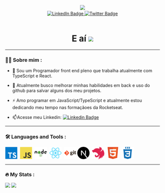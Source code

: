 <div id="header" align="center">
  <img src="https://media.giphy.com/media/M9gbBd9nbDrOTu1Mqx/giphy.gif" width="100"/>
  <div id="badges">
  <a href="https://www.linkedin.com/in/guilherme-gon%C3%A7alves-50a48b1bb">
    <img src="https://img.shields.io/badge/LinkedIn-blue?style=for-the-badge&logo=linkedin&logoColor=white" alt="LinkedIn Badge"/>
  </a>
  <a href="">
    <img src="https://img.shields.io/badge/Twitter-blue?style=for-the-badge&logo=twitter&logoColor=white" alt="Twitter Badge"/>
  </a>
</div>
<img src="https://komarev.com/ghpvc/?username=degui1&style=flat-square&color=blue" alt=""/>
<h1>
  E aí
  <img src="https://media.giphy.com/media/hvRJCLFzcasrR4ia7z/giphy.gif" width="30px"/>
</h1>
</div>

<!-- <div align="center">
  <img src="https://media.giphy.com/media/dWesBcTLavkZuG35MI/giphy.gif" width="600" height="300"/>
</div> -->

---

### :woman_technologist: Sobre mim :
- :telescope: Sou um Programador front end pleno que trabalha atualmente com TypeScript e React.

- :seedling: Atualmente busco melhorar minhas habilidades em back e uso do github para salvar alguns dos meu projetos.

- :zap: Amo programar em JavaScript/TypeScript e atualmente estou dedicando meu tempo nas formaçãoes da Rocketseat.

- :mailbox:Acesse meu Linkedin: [![Linkedin Badge](https://img.shields.io/badge/-blue?style=flat&logo=Linkedin&logoColor=white)](https://www.linkedin.com/in/guilherme-gon%C3%A7alves-50a48b1bb)

---

### :hammer_and_wrench: Languages and Tools :
<div>
  <img src="https://github.com/devicons/devicon/blob/master/icons/typescript/typescript-original.svg" title="Typescript" alt="Typescript" width="40" height="40"/>&nbsp;
  <img src="https://github.com/devicons/devicon/blob/master/icons/javascript/javascript-original.svg" title="JavaScript" alt="JavaScript" width="40" height="40"/>&nbsp;
  <img src="https://github.com/devicons/devicon/blob/master/icons/nodejs/nodejs-original-wordmark.svg" title="NodeJS" alt="NodeJS" width="40" height="40"/>&nbsp;
  <img src="https://github.com/devicons/devicon/blob/master/icons/react/react-original.svg" title="React" alt="React" width="40" height="40"/>&nbsp;
  <img src="https://github.com/devicons/devicon/blob/master/icons/git/git-original-wordmark.svg" title="Git" **alt="Git" width="40" height="40"/>
  <img src="https://github.com/devicons/devicon/blob/master/icons/nextjs/nextjs-plain.svg" title="Nextjs" alt="Nextjs" width="40" height="40"/>&nbsp;
  <img src="https://github.com/devicons/devicon/blob/master/icons/nestjs/nestjs-original.svg" title="NestJs"  alt="Nestjs" width="40" height="40"/>&nbsp;
  <img src="https://github.com/devicons/devicon/blob/master/icons/html5/html5-original.svg" title="HTML5" alt="HTML" width="40" height="40"/>&nbsp;
  <img src="https://github.com/devicons/devicon/blob/master/icons/css3/css3-plain-wordmark.svg"  title="CSS3" alt="CSS" width="40" height="40"/>&nbsp;
</div>

---

### :fire: My Stats :
<!-- [![Top Langs](https://github-readme-stats.vercel.app/api/top-langs/?username=degui1&theme=vision-friendly-dark)](https://github.com/anuraghazra/github-readme-stats)
[![GitHub Streak](http://github-readme-streak-stats.herokuapp.com?user=degui1&theme=dark&background=000000&mode=weekly)](https://git.io/streak-stats)
 -->
<!-- [![Top Langs](https://github-readme-stats.vercel.app/api/top-langs/?username=degui1&layout=compact&theme=vision-friendly-dark)](https://github.com/anuraghazra/github-readme-stats) -->

<div>
  <img height="150em" src="https://github-readme-stats.vercel.app/api?username=degui1&show_icons=true&theme=dark&include_all_commits=true&count_private=true"/>
  <img height="150em" src="https://github-readme-stats.vercel.app/api/top-langs/?username=degui1&layout=compact&langs_count=7&theme=dark"/>
</div>

<!-- ---

### :writing_hand: Blog Posts : -->
